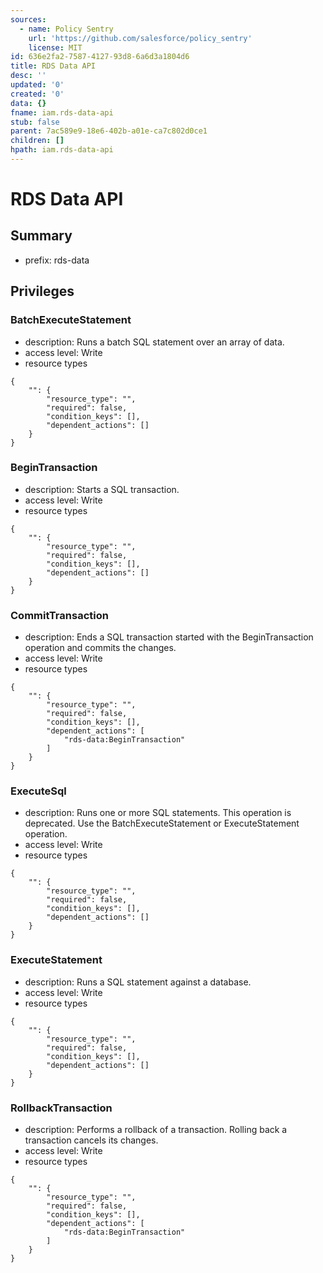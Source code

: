 ```yaml
---
sources:
  - name: Policy Sentry
    url: 'https://github.com/salesforce/policy_sentry'
    license: MIT
id: 636e2fa2-7587-4127-93d8-6a6d3a1804d6
title: RDS Data API
desc: ''
updated: '0'
created: '0'
data: {}
fname: iam.rds-data-api
stub: false
parent: 7ac589e9-18e6-402b-a01e-ca7c802d0ce1
children: []
hpath: iam.rds-data-api
---
```

# RDS Data API

## Summary

- prefix: rds-data

## Privileges

### BatchExecuteStatement

- description: Runs a batch SQL statement over an array of data.
- access level: Write
- resource types

```
{
    "": {
        "resource_type": "",
        "required": false,
        "condition_keys": [],
        "dependent_actions": []
    }
}
```

### BeginTransaction

- description: Starts a SQL transaction.
- access level: Write
- resource types

```
{
    "": {
        "resource_type": "",
        "required": false,
        "condition_keys": [],
        "dependent_actions": []
    }
}
```

### CommitTransaction

- description: Ends a SQL transaction started with the BeginTransaction operation and commits the changes.
- access level: Write
- resource types

```
{
    "": {
        "resource_type": "",
        "required": false,
        "condition_keys": [],
        "dependent_actions": [
            "rds-data:BeginTransaction"
        ]
    }
}
```

### ExecuteSql

- description: Runs one or more SQL statements. This operation is deprecated. Use the BatchExecuteStatement or ExecuteStatement operation.
- access level: Write
- resource types

```
{
    "": {
        "resource_type": "",
        "required": false,
        "condition_keys": [],
        "dependent_actions": []
    }
}
```

### ExecuteStatement

- description: Runs a SQL statement against a database.
- access level: Write
- resource types

```
{
    "": {
        "resource_type": "",
        "required": false,
        "condition_keys": [],
        "dependent_actions": []
    }
}
```

### RollbackTransaction

- description: Performs a rollback of a transaction. Rolling back a transaction cancels its changes.
- access level: Write
- resource types

```
{
    "": {
        "resource_type": "",
        "required": false,
        "condition_keys": [],
        "dependent_actions": [
            "rds-data:BeginTransaction"
        ]
    }
}
```

